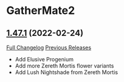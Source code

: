 # GatherMate2

## [1.47.1](https://github.com/Nevcairiel/GatherMate2/tree/1.47.1) (2022-02-24)
[Full Changelog](https://github.com/Nevcairiel/GatherMate2/compare/1.47...1.47.1) [Previous Releases](https://github.com/Nevcairiel/GatherMate2/releases)

- Add Elusive Progenium  
- Add more Zereth Mortis flower variants  
- Add Lush Nightshade from Zereth Mortis  
